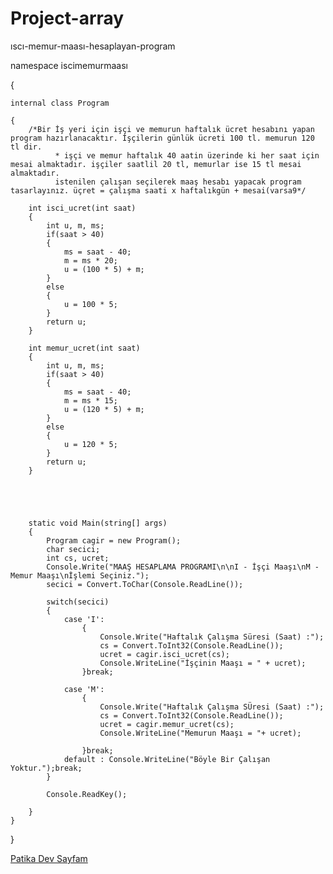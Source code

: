 # Project-array
ıscı-memur-maası-hesaplayan-program

namespace iscimemurmaası


  
{

    internal class Program

    {        
        /*Bir İş yeri için işçi ve memurun haftalık ücret hesabını yapan program hazırlanacaktır. İşçilerin günlük ücreti 100 tl. memurun 120 tl dir.
              * işçi ve memur haftalık 40 aatin üzerinde ki her saat için mesai almaktadır. işçiler saatlil 20 tl, memurlar ise 15 tl mesai almaktadır.
              istenilen çalışan seçilerek maaş hesabı yapacak program tasarlayınız. üçret = çalışma saati x haftalıkgün + mesai(varsa9*/
        
        int isci_ucret(int saat)
        {
            int u, m, ms;
            if(saat > 40)
            {
                ms = saat - 40;
                m = ms * 20;
                u = (100 * 5) + m;
            }
            else
            {
                u = 100 * 5;    
            }
            return u;
        }
        
        int memur_ucret(int saat)
        {
            int u, m, ms;
            if(saat > 40)
            {
                ms = saat - 40;
                m = ms * 15;
                u = (120 * 5) + m;
            }
            else
            {
                u = 120 * 5;
            }
            return u;
        }





        static void Main(string[] args)
        {
            Program cagir = new Program();
            char secici;
            int cs, ucret;
            Console.Write("MAAŞ HESAPLAMA PROGRAMI\n\nI - İşçi Maaşı\nM - Memur Maaşı\nİşlemi Seçiniz.");
            secici = Convert.ToChar(Console.ReadLine());

            switch(secici)
            {
                case 'I':
                    {
                        Console.Write("Haftalık Çalışma Süresi (Saat) :");
                        cs = Convert.ToInt32(Console.ReadLine());
                        ucret = cagir.isci_ucret(cs);
                        Console.WriteLine("İşçinin Maaşı = " + ucret);
                    }break;

                case 'M':
                    {
                        Console.Write("Haftalık Çalışma SÜresi (Saat) :");
                        cs = Convert.ToInt32(Console.ReadLine());
                        ucret = cagir.memur_ucret(cs);
                        Console.WriteLine("Memurun Maaşı = "+ ucret);

                    }break;
                default : Console.WriteLine("Böyle Bir Çalışan Yoktur.");break;
            }

            Console.ReadKey();

        }
    }

}

[Patika Dev Sayfam](https://app.patika.dev/sevaalnuur)





